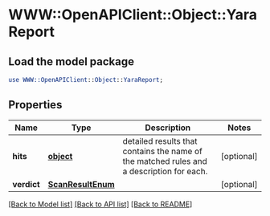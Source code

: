 # WWW::OpenAPIClient::Object::YaraReport

## Load the model package
```perl
use WWW::OpenAPIClient::Object::YaraReport;
```

## Properties
Name | Type | Description | Notes
------------ | ------------- | ------------- | -------------
**hits** | [**object**](.md) | detailed results that contains the name of the matched rules and a description for each. | [optional] 
**verdict** | [**ScanResultEnum**](ScanResultEnum.md) |  | [optional] 

[[Back to Model list]](../README.md#documentation-for-models) [[Back to API list]](../README.md#documentation-for-api-endpoints) [[Back to README]](../README.md)


